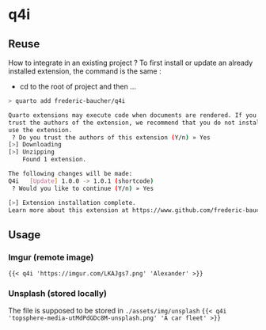 # q4i

## Reuse
How to integrate in an existing project ?
To first install or update an already installed extension, the command is the same :
- cd to the root of project and then ...
```bash
> quarto add frederic-baucher/q4i

Quarto extensions may execute code when documents are rendered. If you do not
trust the authors of the extension, we recommend that you do not install or
use the extension.
 ? Do you trust the authors of this extension (Y/n) » Yes
[>] Downloading
[>] Unzipping
    Found 1 extension.

The following changes will be made:
Q4i   [Update] 1.0.0 -> 1.0.1 (shortcode)
 ? Would you like to continue (Y/n) » Yes

[>] Extension installation complete.
Learn more about this extension at https://www.github.com/frederic-baucher/q4i
```

## Usage

### Imgur (remote image)
```{{< q4i 'https://imgur.com/LKAJgs7.png' 'Alexander' >}}```

### Unsplash (stored locally)
The file is supposed to be stored in ```./assets/img/unsplash```
```{{< q4i 'topsphere-media-utMdPdGDc8M-unsplash.png' 'A car fleet' >}}```
